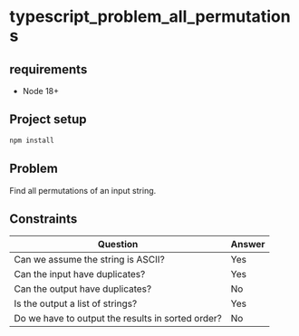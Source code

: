 # typescript_problem_all_permutations

## requirements

- Node 18+

## Project setup

```bash
npm install
```

## Problem

Find all permutations of an input string.

## Constraints

| Question                                          | Answer |
| ------------------------------------------------- | ------ |
| Can we assume the string is ASCII?                | Yes    |
| Can the input have duplicates?                    | Yes    |
| Can the output have duplicates?                   | No     |
| Is the output a list of strings?                  | Yes    |
| Do we have to output the results in sorted order? | No     |
